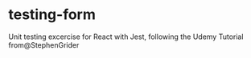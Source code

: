 # testing-form
Unit testing excercise for React with Jest, following the Udemy Tutorial from@StephenGrider
